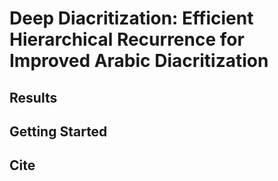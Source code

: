 # Deep Diacritization: Efficient Hierarchical Recurrence for Improved Arabic Diacritization

## Results

## Getting Started

## Cite
